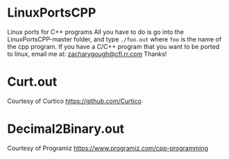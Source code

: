 # LinuxPortsCPP
Linux ports for C++ programs
All you have to do is go into the LinuxPortsCPP-master folder, and type `./foo.out` where `foo` is the name of the cpp program.
If you have a C/C++ program that you want to be ported to linux, email me at:
zacharygough@cfl.rr.com
Thanks!

# Curt.out
Courtesy of Curtico
https://github.com/Curtico


# Decimal2Binary.out
Courtesy of Programiz
https://www.programiz.com/cpp-programming
